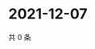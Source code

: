 # 2021-12-07

共 0 条

<!-- BEGIN WEIBO -->
<!-- 最后更新时间 Tue Dec 07 2021 02:20:10 GMT+0800 (China Standard Time) -->

<!-- END WEIBO -->
